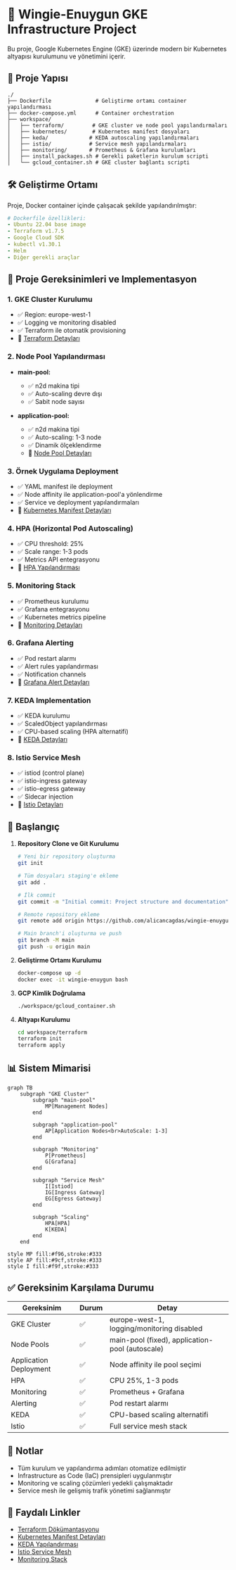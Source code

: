# 🚀 Wingie-Enuygun GKE Infrastructure Project

Bu proje, Google Kubernetes Engine (GKE) üzerinde modern bir Kubernetes altyapısı kurulumunu ve yönetimini içerir.

## 📁 Proje Yapısı

```
./
├── Dockerfile              # Geliştirme ortamı container yapılandırması
├── docker-compose.yml      # Container orchestration
├── workspace/
│   ├── terraform/         # GKE cluster ve node pool yapılandırmaları
│   ├── kubernetes/        # Kubernetes manifest dosyaları
│   ├── keda/             # KEDA autoscaling yapılandırmaları
│   ├── istio/            # Service mesh yapılandırmaları
│   ├── monitoring/       # Prometheus & Grafana kurulumları
│   ├── install_packages.sh # Gerekli paketlerin kurulum scripti
│   └── gcloud_container.sh # GKE cluster bağlantı scripti
```

## 🛠️ Geliştirme Ortamı

Proje, Docker container içinde çalışacak şekilde yapılandırılmıştır:

```yaml
# Dockerfile özellikleri:
- Ubuntu 22.04 base image
- Terraform v1.7.5
- Google Cloud SDK
- kubectl v1.30.1
- Helm
- Diğer gerekli araçlar
```

## 🎯 Proje Gereksinimleri ve Implementasyon

### 1. GKE Cluster Kurulumu
- ✅ Region: europe-west-1
- ✅ Logging ve monitoring disabled
- ✅ Terraform ile otomatik provisioning
- 📝 [Terraform Detayları](./workspace/terraform/README.md)

### 2. Node Pool Yapılandırması
- **main-pool:**
  - ✅ n2d makina tipi
  - ✅ Auto-scaling devre dışı
  - ✅ Sabit node sayısı
  
- **application-pool:**
  - ✅ n2d makina tipi
  - ✅ Auto-scaling: 1-3 node
  - ✅ Dinamik ölçeklendirme
  - 📝 [Node Pool Detayları](./workspace/terraform/README.md#node-pools)

### 3. Örnek Uygulama Deployment
- ✅ YAML manifest ile deployment
- ✅ Node affinity ile application-pool'a yönlendirme
- ✅ Service ve deployment yapılandırmaları
- 📝 [Kubernetes Manifest Detayları](./workspace/kubernetes/README.md)

### 4. HPA (Horizontal Pod Autoscaling)
- ✅ CPU threshold: 25%
- ✅ Scale range: 1-3 pods
- ✅ Metrics API entegrasyonu
- 📝 [HPA Yapılandırması](./workspace/kubernetes/README.md#hpa)

### 5. Monitoring Stack
- ✅ Prometheus kurulumu
- ✅ Grafana entegrasyonu
- ✅ Kubernetes metrics pipeline
- 📝 [Monitoring Detayları](./workspace/monitoring/README.md)

### 6. Grafana Alerting
- ✅ Pod restart alarmı
- ✅ Alert rules yapılandırması
- ✅ Notification channels
- 📝 [Grafana Alert Detayları](./workspace/monitoring/README.md#alerting)

### 7. KEDA Implementation
- ✅ KEDA kurulumu
- ✅ ScaledObject yapılandırması
- ✅ CPU-based scaling (HPA alternatifi)
- 📝 [KEDA Detayları](./workspace/keda/README.md)

### 8. Istio Service Mesh
- ✅ istiod (control plane)
- ✅ istio-ingress gateway
- ✅ istio-egress gateway
- ✅ Sidecar injection
- 📝 [Istio Detayları](./workspace/istio/README.md)

## 🚀 Başlangıç

1. **Repository Clone ve Git Kurulumu**
   ```bash
   # Yeni bir repository oluşturma
   git init
   
   # Tüm dosyaları staging'e ekleme
   git add .
   
   # İlk commit
   git commit -m "Initial commit: Project structure and documentation"
   
   # Remote repository ekleme
   git remote add origin https://github.com/alicancagdas/wingie-enuygun.git
   
   # Main branch'i oluşturma ve push
   git branch -M main
   git push -u origin main
   ```

2. **Geliştirme Ortamı Kurulumu**
   ```bash
   docker-compose up -d
   docker exec -it wingie-enuygun bash
   ```

3. **GCP Kimlik Doğrulama**
   ```bash
   ./workspace/gcloud_container.sh
   ```

4. **Altyapı Kurulumu**
   ```bash
   cd workspace/terraform
   terraform init
   terraform apply
   ```

## 📊 Sistem Mimarisi

```mermaid
graph TB
    subgraph "GKE Cluster"
        subgraph "main-pool"
            MP[Management Nodes]
        end
        
        subgraph "application-pool"
            AP[Application Nodes<br>AutoScale: 1-3]
        end
        
        subgraph "Monitoring"
            P[Prometheus]
            G[Grafana]
        end
        
        subgraph "Service Mesh"
            I[Istiod]
            IG[Ingress Gateway]
            EG[Egress Gateway]
        end
        
        subgraph "Scaling"
            HPA[HPA]
            K[KEDA]
        end
    end

style MP fill:#f96,stroke:#333
style AP fill:#9cf,stroke:#333
style I fill:#f9f,stroke:#333
```

## ✅ Gereksinim Karşılama Durumu

| Gereksinim | Durum | Detay |
|------------|-------|--------|
| GKE Cluster | ✅ | europe-west-1, logging/monitoring disabled |
| Node Pools | ✅ | main-pool (fixed), application-pool (autoscale) |
| Application Deployment | ✅ | Node affinity ile pool seçimi |
| HPA | ✅ | CPU 25%, 1-3 pods |
| Monitoring | ✅ | Prometheus + Grafana |
| Alerting | ✅ | Pod restart alarmı |
| KEDA | ✅ | CPU-based scaling alternatifi |
| Istio | ✅ | Full service mesh stack |

## 📝 Notlar

- Tüm kurulum ve yapılandırma adımları otomatize edilmiştir
- Infrastructure as Code (IaC) prensipleri uygulanmıştır
- Monitoring ve scaling çözümleri yedekli çalışmaktadır
- Service mesh ile gelişmiş trafik yönetimi sağlanmıştır

## 🔗 Faydalı Linkler

- [Terraform Dökümantasyonu](./workspace/terraform/README.md)
- [Kubernetes Manifest Detayları](./workspace/kubernetes/README.md)
- [KEDA Yapılandırması](./workspace/keda/README.md)
- [Istio Service Mesh](./workspace/istio/README.md)
- [Monitoring Stack](./workspace/monitoring/README.md)
